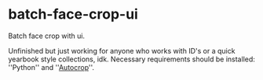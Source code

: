 # batch-face-crop-ui
Batch face crop with ui.

Unfinished but just working for anyone who works with ID's or a quick yearbook style collections, idk. Necessary requirements should be installed: ''Python'' and ''[Autocrop](https://pypi.org/project/autocrop/)''.

